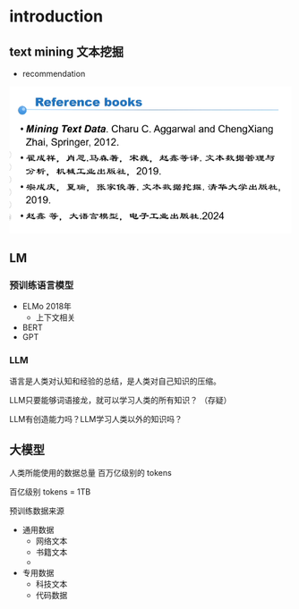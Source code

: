 # introduction

## text mining 文本挖掘

- recommendation



<img src="introduction.assets/image-20250228120734307.png" alt="image-20250228120734307" style="zoom: 80%;" />





## LM

### 预训练语言模型

- ELMo 2018年
  - 上下文相关
- BERT
- GPT



### LLM

语言是人类对认知和经验的总结，是人类对自己知识的压缩。

LLM只要能够词语接龙，就可以学习人类的所有知识？ （存疑）

LLM有创造能力吗？LLM学习人类以外的知识吗？





## 大模型

人类所能使用的数据总量 百万亿级别的 tokens

百亿级别 tokens = 1TB



预训练数据来源

- 通用数据
  - 网络文本
  - 书籍文本
  - 
- 专用数据
  - 科技文本
  - 代码数据



